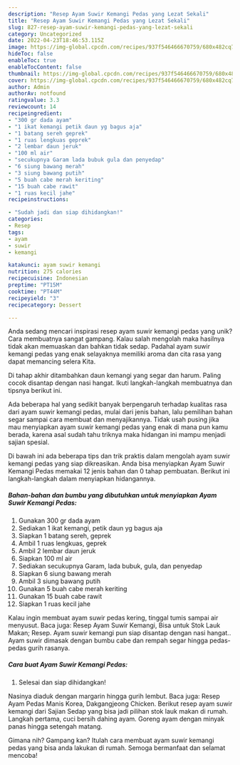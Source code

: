 ```yaml
---
description: "Resep Ayam Suwir Kemangi Pedas yang Lezat Sekali"
title: "Resep Ayam Suwir Kemangi Pedas yang Lezat Sekali"
slug: 827-resep-ayam-suwir-kemangi-pedas-yang-lezat-sekali
category: Uncategorized
date: 2022-04-23T18:46:53.115Z
image: https://img-global.cpcdn.com/recipes/937f546466670759/680x482cq70/ayam-suwir-kemangi-pedas-foto-resep-utama.jpg
hideToc: false
enableToc: true
enableTocContent: false
thumbnail: https://img-global.cpcdn.com/recipes/937f546466670759/680x482cq70/ayam-suwir-kemangi-pedas-foto-resep-utama.jpg
cover: https://img-global.cpcdn.com/recipes/937f546466670759/680x482cq70/ayam-suwir-kemangi-pedas-foto-resep-utama.jpg
author: Admin
authorAv: notfound
ratingvalue: 3.3
reviewcount: 14
recipeingredient:
- "300 gr dada ayam"
- "1 ikat kemangi petik daun yg bagus aja"
- "1 batang sereh geprek"
- "1 ruas lengkuas geprek"
- "2 lembar daun jeruk"
- "100 ml air"
- "secukupnya Garam lada bubuk gula dan penyedap"
- "6 siung bawang merah"
- "3 siung bawang putih"
- "5 buah cabe merah keriting"
- "15 buah cabe rawit"
- "1 ruas kecil jahe"
recipeinstructions:

- "Sudah jadi dan siap dihidangkan!"
categories:
- Resep
tags:
- ayam
- suwir
- kemangi

katakunci: ayam suwir kemangi 
nutrition: 275 calories
recipecuisine: Indonesian
preptime: "PT15M"
cooktime: "PT44M"
recipeyield: "3"
recipecategory: Dessert

---
```





Anda sedang mencari inspirasi resep ayam suwir kemangi pedas yang unik? Cara membuatnya sangat gampang. Kalau salah mengolah maka hasilnya tidak akan memuaskan dan bahkan tidak sedap. Padahal ayam suwir kemangi pedas yang enak selayaknya memiliki aroma dan cita rasa yang dapat memancing selera Kita.





Di tahap akhir ditambahkan daun kemangi yang segar dan harum. Paling cocok disantap dengan nasi hangat. Ikuti langkah-langkah membuatnya dan tipsnya berikut ini.

Ada beberapa hal yang sedikit banyak berpengaruh terhadap kualitas rasa dari ayam suwir kemangi pedas, mulai dari jenis bahan, lalu pemilihan bahan segar sampai cara membuat dan menyajikannya. Tidak usah pusing jika mau menyiapkan ayam suwir kemangi pedas yang enak di mana pun kamu berada, karena asal sudah tahu triknya maka hidangan ini mampu menjadi sajian spesial.






Di bawah ini ada beberapa tips dan trik praktis dalam mengolah ayam suwir kemangi pedas yang siap dikreasikan. Anda bisa menyiapkan Ayam Suwir Kemangi Pedas memakai 12 jenis bahan dan 0 tahap pembuatan. Berikut ini langkah-langkah dalam menyiapkan hidangannya.

<!--inarticleads1-->

##### Bahan-bahan dan bumbu yang dibutuhkan untuk menyiapkan Ayam Suwir Kemangi Pedas:

1. Gunakan 300 gr dada ayam
1. Sediakan 1 ikat kemangi, petik daun yg bagus aja
1. Siapkan 1 batang sereh, geprek
1. Ambil 1 ruas lengkuas, geprek
1. Ambil 2 lembar daun jeruk
1. Siapkan 100 ml air
1. Sediakan secukupnya Garam, lada bubuk, gula, dan penyedap
1. Siapkan 6 siung bawang merah
1. Ambil 3 siung bawang putih
1. Gunakan 5 buah cabe merah keriting
1. Gunakan 15 buah cabe rawit
1. Siapkan 1 ruas kecil jahe


Kalau ingin membuat ayam suwir pedas kering, tinggal tumis sampai air menyusut. Baca juga: Resep Ayam Suwir Kemangi, Bisa untuk Stok Lauk Makan; Resep. Ayam suwir kemangi pun siap disantap dengan nasi hangat.. Ayam suwir dimasak dengan bumbu cabe dan rempah segar hingga pedas-pedas gurih rasanya. 

<!--inarticleads2-->

##### Cara buat Ayam Suwir Kemangi Pedas:


1. Selesai dan siap dihidangkan!

Nasinya diaduk dengan margarin hingga gurih lembut. Baca juga: Resep Ayam Pedas Manis Korea, Dakgangjeong Chicken. Berikut resep ayam suwir kemangi dari Sajian Sedap yang bisa jadi pilihan stok lauk makan di rumah. Langkah pertama, cuci bersih dahing ayam. Goreng ayam dengan minyak panas hingga setengah matang. 

Gimana nih? Gampang kan? Itulah cara membuat ayam suwir kemangi pedas yang bisa anda lakukan di rumah. Semoga bermanfaat dan selamat mencoba!
